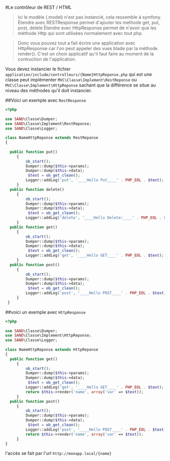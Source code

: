 #Le contrôleur de REST / HTML

>Ici le modèle (.model) n'est pas instancié, cela ressemble à symfony.
Étendre avec RESTResponse permet d'ajouter les methode get, put, post, delete
Étendre avec HttpResponse permet de n'avoir que les méthode Http qui sont utilisées
 normalement avec tout php.
 
>Donc vous pouvez tout a fait écrire une application avec HttpResponse car l'on peut appeler des vues blade par la méthode render().
C'est un choix applicatif qu'il faut faire au moment de la contruction de l'application.
 

Vous devez instancier le fichier `application/include/controlleurs/{Name}HttpReponse.php`
qui est une classe peut implémenter `MVC\Classe\Implement\RestReponse` ou `MVC\Classe\Implement\HttpReponse` sachant que la différence se situe au niveau des méthodes qu'il doit instancier.

##Voici un exemple avec `RestResponse`

```php
<?php  
  
use SAND\Classe\Dumper;  
use SAND\Classe\Implement\RestReponse;  
use SAND\Classe\Logger;  
  
class NameHttpReponse extends RestReponse  
{  
  
  public function put()  
	 {  
		 ob_start();  
		 Dumper::dump($this->params);  
		 Dumper::dump($this->data);  
		  $text = ob_get_clean();  
		 Logger::addLog('put', '____Hello Put____' . PHP_EOL . $text);  
	 }
  public function delete()  
	 {
		 ob_start();  
		 Dumper::dump($this->params);  
		 Dumper::dump($this->data);  
		  $text = ob_get_clean();  
		 Logger::addLog('delete', '____Hello Delete:____' . PHP_EOL . $text);  
	 }  
  public function get()  
	 {  
		 ob_start();  
		 Dumper::dump($this->params);  
		 Dumper::dump($this->data);  
		  $text = ob_get_clean();  
		 Logger::addLog('get', '____Hello GET____' . PHP_EOL . $text);  
	 }  
  public function post()  
	 {  
		 ob_start();  
		 Dumper::dump($this->params);  
		 Dumper::dump($this->data);  
		  $text = ob_get_clean();  
		 Logger::addLog('post', '____Hello POST____' . PHP_EOL . $text);  
	 }
 }
```

##voici un exemple avec `HttpResponse`

```php
<?php  
  
use SAND\Classe\Dumper;  
use SAND\Classe\Implement\HttpReponse;  
use SAND\Classe\Logger;  
  
class NameHttpReponse extends HttpReponse  
{ 
  public function get()  
	 {  
		 ob_start();  
		 Dumper::dump($this->params);  
		 Dumper::dump($this->data);  
		  $text = ob_get_clean();  
		 Logger::addLog('get', '____Hello GET____' . PHP_EOL . $text);  
		 return $this->render('name', array('var' => $text));
	 }  
  public function post()  
	 {
		 ob_start();  
		 Dumper::dump($this->params);  
		 Dumper::dump($this->data);  
		  $text = ob_get_clean();  
		 Logger::addLog('post', '____Hello POST____' . PHP_EOL . $text);  
		 return $this->render('name', array('var' => $text));
	 }
}
```

l'accès se fait par l'url `http://monapp.local/{name}`